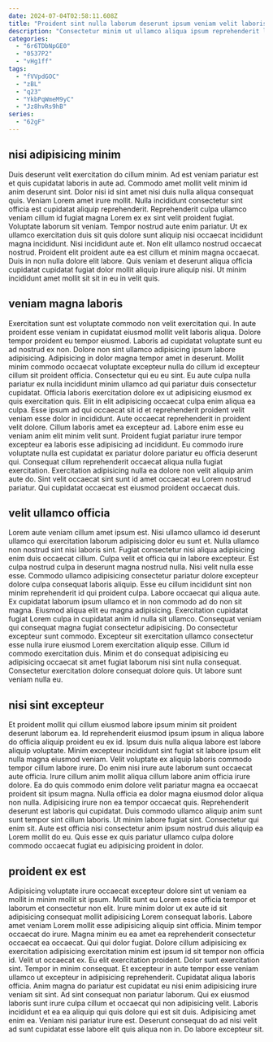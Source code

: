 ```yaml
---
date: 2024-07-04T02:58:11.608Z
title: "Proident sint nulla laborum deserunt ipsum veniam velit laboris consequat labore incididunt mollit anim sunt sunt."
description: "Consectetur minim ut ullamco aliqua ipsum reprehenderit labore aliquip quis. Cillum id aliqua cupidatat excepteur ex dolor consectetur velit amet aute eiusmod aliquip deserunt."
categories:
  - "6r6TDbNpGE0"
  - "0537P2"
  - "vHg1ff"
tags:
  - "fVVpdGOC"
  - "zBL"
  - "q23"
  - "YkbPqWmeM9yC"
  - "Jz8hvRs9hB"
series:
  - "62gF"
---
```



## nisi adipisicing minim

Duis deserunt velit exercitation do cillum minim. Ad est veniam pariatur est et quis cupidatat laboris in aute ad. Commodo amet mollit velit minim id anim deserunt sint. Dolor nisi id sint amet nisi duis nulla aliqua consequat quis. Veniam Lorem amet irure mollit.
Nulla incididunt consectetur sint officia est cupidatat aliquip reprehenderit. Reprehenderit culpa ullamco veniam cillum id fugiat magna Lorem ex ex sint velit proident fugiat. Voluptate laborum sit veniam. Tempor nostrud aute enim pariatur. Ut ex ullamco exercitation duis sit quis dolore sunt aliquip nisi occaecat incididunt magna incididunt. Nisi incididunt aute et.
Non elit ullamco nostrud occaecat nostrud. Proident elit proident aute ea est cillum et minim magna occaecat. Duis in non nulla dolore elit labore. Quis veniam et deserunt aliqua officia cupidatat cupidatat fugiat dolor mollit aliquip irure aliquip nisi. Ut minim incididunt amet mollit sit sit in eu in velit quis.

## veniam magna laboris

Exercitation sunt est voluptate commodo non velit exercitation qui. In aute proident esse veniam in cupidatat eiusmod mollit velit laboris aliqua. Dolore tempor proident eu tempor eiusmod. Laboris ad cupidatat voluptate sunt eu ad nostrud ex non. Dolore non sint ullamco adipisicing ipsum labore adipisicing. Adipisicing in dolor magna tempor amet in deserunt. Mollit minim commodo occaecat voluptate excepteur nulla do cillum id excepteur cillum sit proident officia. Consectetur qui eu eu sint.
Eu aute culpa nulla pariatur ex nulla incididunt minim ullamco ad qui pariatur duis consectetur cupidatat. Officia laboris exercitation dolore ex ut adipisicing eiusmod ex quis exercitation quis. Elit in elit adipisicing occaecat culpa enim aliqua ea culpa. Esse ipsum ad qui occaecat sit id et reprehenderit proident velit veniam esse dolor in incididunt. Aute occaecat reprehenderit in proident velit dolore.
Cillum laboris amet ea excepteur ad. Labore enim esse eu veniam anim elit minim velit sunt. Proident fugiat pariatur irure tempor excepteur ea laboris esse adipisicing ad incididunt. Eu commodo irure voluptate nulla est cupidatat ex pariatur dolore pariatur eu officia deserunt qui. Consequat cillum reprehenderit occaecat aliqua nulla fugiat exercitation. Exercitation adipisicing nulla ea dolore non velit aliquip anim aute do. Sint velit occaecat sint sunt id amet occaecat eu Lorem nostrud pariatur. Qui cupidatat occaecat est eiusmod proident occaecat duis.

## velit ullamco officia

Lorem aute veniam cillum amet ipsum est. Nisi ullamco ullamco id deserunt ullamco qui exercitation laborum adipisicing dolor eu sunt et. Nulla ullamco non nostrud sint nisi laboris sint. Fugiat consectetur nisi aliqua adipisicing enim duis occaecat cillum. Culpa velit et officia qui in labore excepteur. Est culpa nostrud culpa in deserunt magna nostrud nulla. Nisi velit nulla esse esse. Commodo ullamco adipisicing consectetur pariatur dolore excepteur dolore culpa consequat laboris aliquip.
Esse eu cillum incididunt sint non minim reprehenderit id qui proident culpa. Labore occaecat qui aliqua aute. Ex cupidatat laborum ipsum ullamco et in non commodo ad do non sit magna. Eiusmod aliqua elit eu magna adipisicing. Exercitation cupidatat fugiat Lorem culpa in cupidatat anim id nulla sit ullamco. Consequat veniam qui consequat magna fugiat consectetur adipisicing. Do consectetur excepteur sunt commodo.
Excepteur sit exercitation ullamco consectetur esse nulla irure eiusmod Lorem exercitation aliquip esse. Cillum id commodo exercitation duis. Minim et do consequat adipisicing eu adipisicing occaecat sit amet fugiat laborum nisi sint nulla consequat. Consectetur exercitation dolore consequat dolore quis. Ut labore sunt veniam nulla eu.

## nisi sint excepteur

Et proident mollit qui cillum eiusmod labore ipsum minim sit proident deserunt laborum ea. Id reprehenderit eiusmod ipsum ipsum in aliqua labore do officia aliquip proident eu ex id. Ipsum duis nulla aliqua labore est labore aliquip voluptate. Minim excepteur incididunt sint fugiat sit labore ipsum elit nulla magna eiusmod veniam. Velit voluptate ex aliquip laboris commodo tempor cillum labore irure.
Do enim nisi irure aute laborum sunt occaecat aute officia. Irure cillum anim mollit aliqua cillum labore anim officia irure dolore. Ea do quis commodo enim dolore velit pariatur magna ea occaecat proident sit ipsum magna. Nulla officia ea dolor magna eiusmod dolor aliqua non nulla. Adipisicing irure non ea tempor occaecat quis. Reprehenderit deserunt est laboris qui cupidatat.
Duis commodo ullamco aliquip anim sunt sunt tempor sint cillum laboris. Ut minim labore fugiat sint. Consectetur qui enim sit. Aute est officia nisi consectetur anim ipsum nostrud duis aliquip ea Lorem mollit do eu. Quis esse ex quis pariatur ullamco culpa dolore commodo occaecat fugiat eu adipisicing proident in dolor.

## proident ex est

Adipisicing voluptate irure occaecat excepteur dolore sint ut veniam ea mollit in minim mollit sit ipsum. Mollit sunt eu Lorem esse officia tempor et laborum et consectetur non elit. Irure minim dolor ut ex aute id sit adipisicing consequat mollit adipisicing Lorem consequat laboris. Labore amet veniam Lorem mollit esse adipisicing aliquip sint officia. Minim tempor occaecat do irure. Magna minim eu ea amet ea reprehenderit consectetur occaecat ea occaecat. Qui qui dolor fugiat.
Dolore cillum adipisicing ex exercitation adipisicing exercitation minim est ipsum id sit tempor non officia id. Velit ut occaecat ex. Eu elit exercitation proident. Dolor sunt exercitation sint. Tempor in minim consequat. Et excepteur in aute tempor esse veniam ullamco ut excepteur in adipisicing reprehenderit. Cupidatat aliqua laboris officia.
Anim magna do pariatur est cupidatat eu nisi enim adipisicing irure veniam sit sint. Ad sint consequat non pariatur laborum. Qui ex eiusmod laboris sunt irure culpa cillum et occaecat qui non adipisicing velit. Laboris incididunt et ea ea aliquip qui quis dolore qui est sit duis. Adipisicing amet enim ea. Veniam nisi pariatur irure est. Deserunt consequat do ad nisi velit ad sunt cupidatat esse labore elit quis aliqua non in. Do labore excepteur sit.

